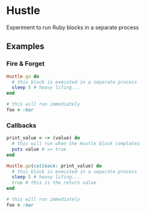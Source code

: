 # Hustle

Experiment to run Ruby blocks in a separate process

## Examples

### Fire & Forget

```ruby
Hustle.go do
  # this block is executed in a separate process
  sleep 5 # heavy lifing...
end

# this will run immediately
foo = :bar
```

### Callbacks

```ruby
print_value = -> (value) do
  # this will run when the Hustle block completes
  puts value # => true
end

Hustle.go(callback: print_value) do
  # this block is executed in a separate process
  sleep 5 # heavy lifing...
  true # this is the return value
end

# this will run immediately
foo = :bar
```
